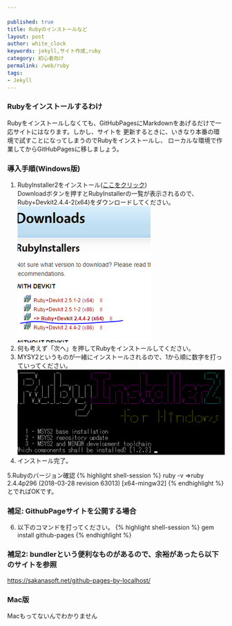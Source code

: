 ```yaml
---

published: true
title: Rubyのインストールなど
layout: post
author: white_clock
keywords: jekyll,サイト作成,ruby
category: 初心者向け
permalink: /web/ruby
tags:
- Jekyll
---
```

### Rubyをインストールするわけ
Rubyをインストールしなくても、GitHubPagesにMarkdownをあげるだけで一応サイトにはなります。しかし、サイトを
更新するときに、いきなり本番の環境で試すことになってしまうのでRubyをインストールし、
ローカルな環境で作業してからGitHubPagesに移しましょう。

### 導入手順(Windows版)

1. RubyInstaller2をインストール([ここをクリック](https://rubyinstaller.org/))  
Downloadボタンを押すとRubyInstallerの一覧が表示されるので、Ruby+Devkit2.4.4-2(x64)をダウンロードしてください。  
![インストーラー一覧](../images/ruby1.PNG)
2. 何も考えず「次へ」を押してRubyをインストールしてください。
3. MYSY2というものが一緒にインストールされるので、1から順に数字を打っていってください。
![MYSY2](../images/ruby2.png)
4. インストール完了。  

5.Rubyのバージョン確認
{% highlight shell-session %}
ruby -v
=>ruby 2.4.4p296 (2018-03-28 revision 63013) [x64-mingw32]
{% endhighlight %}
とでればOKです。
### 補足: GithubPageサイトを公開する場合
6. 以下のコマンドを打ってください。
{% highlight shell-session %}
gem install github-pages
{% endhighlight %}
### 補足2: bundlerという便利なものがあるので、余裕があったら以下のサイトを参照
<https://sakanasoft.net/github-pages-by-localhost/>
### Mac版
Macもってないんでわかりません